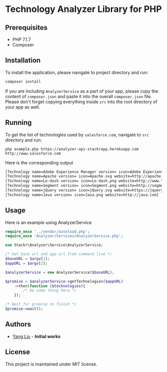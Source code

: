# Technology Analyzer Library for PHP

## Prerequisites
- PHP 7.1.7
- Composer

## Installation
To install the application, please navigate to project directory and run:
```bash
composer install
```

If you are including `AnalyzerService` as a part of your app, please copy the content of `composer.json` and paste it into the overall `composer.json` file.
Please don't forget copying everything inside `src` into the root directory of your app as well. 

## Running
To get the list of technologies used by `salesforce.com`, navigate to `src` directory and run:
```
php example.php https://analyzer-api-stackrapp.herokuapp.com http://www.salesforce.com
```

Here is the corresponding output
```bash
[Technology name=Adobe Experience Manager version= icon=Adobe Experience Manager.svg website=http://www.adobe.com/au/marketing-cloud/enterprise-content-management.html]
[Technology name=Apache version= icon=Apache.svg website=http://apache.org]
[Technology name=Lo-dash version= icon=Lo-dash.png website=http://www.lodash.com]
[Technology name=Segment version= icon=Segment.png website=http://segment.com]
[Technology name=jQuery version= icon=jQuery.svg website=https://jquery.com]
[Technology name=Java version= icon=Java.png website=http://java.com]
```

## Usage

Here is an example using AnalyzerService

```php
require_once '../vendor/autoload.php';
require_once 'Analyzer/Services/AnalyzerService.php';

use Stackr\Analyzer\Service\AnalyzerService;

/* Get base url and app url from command line */
$baseURL = $argv[1];
$appURL = $argv[2];

$analyzerService = new AnalyzerService($baseURL);

$promise = $analyzerService->getTechnologies($appURL)
    ->then(function ($technologies){
        /* Do some thing here */
    });

/* Wait for promise to finish */
$promise->wait();
```

## Authors

- [Yang Liu](https://github.com/byliuyang) - **Initial works**

## License

This project is maintained under MIT license.